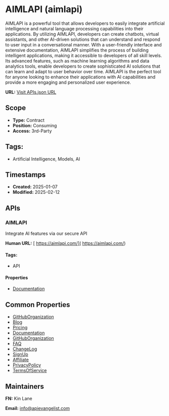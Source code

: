# AIMLAPI (aimlapi)
AIMLAPI is a powerful tool that allows developers to easily integrate artificial intelligence and natural language processing capabilities into their applications. By utilizing AIMLAPI, developers can create chatbots, virtual assistants, and other AI-driven solutions that can understand and respond to user input in a conversational manner. With a user-friendly interface and extensive documentation, AIMLAPI simplifies the process of building intelligent applications, making it accessible to developers of all skill levels. Its advanced features, such as machine learning algorithms and data analytics tools, enable developers to create sophisticated AI solutions that can learn and adapt to user behavior over time. AIMLAPI is the perfect tool for anyone looking to enhance their applications with AI capabilities and provide a more engaging and personalized user experience.

**URL:** [Visit APIs.json URL](https://raw.githubusercontent.com/api-evangelist/aimlapi/refs/heads/main/apis.yml)

## Scope

- **Type:** Contract 
- **Position:** Consuming 
- **Access:** 3rd-Party 

## Tags:

 - Artificial Intelligence, Models, AI

## Timestamps

- **Created:** 2025-01-07 
- **Modified:** 2025-02-12 

## APIs

### AIMLAPI
Integrate AI features via our secure API 

**Human URL:** [ https://aimlapi.com/]( https://aimlapi.com/)


#### Tags:

 - API

#### Properties

- [Documentation]( https://aimlapi.com/)

## Common Properties

- [GitHubOrganization](https://github.com/aimlapi)
- [Blog](https://aimlapi.com/blog)
- [Pricing](https://aimlapi.com/ai-ml-api-pricing)
- [Documentation](https://docs.aimlapi.com/)
- [GitHubOrganization](https://github.com/aimlapi)
- [FAQ](https://docs.aimlapi.com/faq/can-i-use-api-in-python)
- [ChangeLog](https://aimlapi.com/changelog)
- [SignUp](https://aimlapi.com/app/sign-up/)
- [Affiliate](https://aimlapi.com/affiliate)
- [PrivacyPolicy](https://aimlapi.com/privacy-policy)
- [TermsOfService](https://aimlapi.com/terms-and-conditions)

## Maintainers

**FN:** Kin Lane

**Email:** info@apievangelist.com


